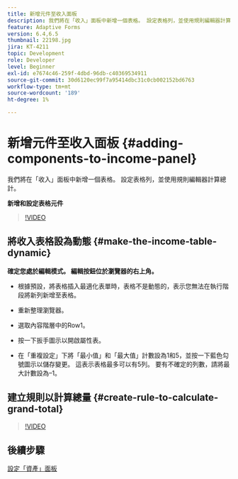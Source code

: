 ```yaml
---
title: 新增元件至收入面板
description: 我們將在「收入」面板中新增一個表格。 設定表格列，並使用規則編輯器計算總計。
feature: Adaptive Forms
version: 6.4,6.5
thumbnail: 22198.jpg
jira: KT-4211
topic: Development
role: Developer
level: Beginner
exl-id: e7674c46-259f-4dbd-96db-c40369534911
source-git-commit: 30d6120ec99f7a95414dbc31c0cb002152bd6763
workflow-type: tm+mt
source-wordcount: '189'
ht-degree: 1%

---
```


# 新增元件至收入面板 {#adding-components-to-income-panel}

我們將在「收入」面板中新增一個表格。 設定表格列，並使用規則編輯器計算總計。

**新增和設定表格元件**

>[!VIDEO](https://video.tv.adobe.com/v/22198?quality=12&learn=on)



## 將收入表格設為動態 {#make-the-income-table-dynamic}

**確定您處於編輯模式。 編輯按鈕位於瀏覽器的右上角。**

* 根據預設，將表格插入最適化表單時，表格不是動態的，表示您無法在執行階段將新列新增至表格。

* 重新整理瀏覽器。

* 選取內容階層中的Row1。

* 按一下扳手圖示以開啟屬性表。

* 在「重複設定」下將「最小值」和「最大值」計數設為1和5，並按一下藍色勾號圖示以儲存變更。 這表示表格最多可以有5列。 要有不確定的列數，請將最大計數設為–1。

## 建立規則以計算總量 {#create-rule-to-calculate-grand-total}


>[!VIDEO](https://video.tv.adobe.com/v/22197?quality=12&learn=on)

## 後續步驟

[設定「資產」面板](./configuring-assets-panel.md)
